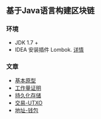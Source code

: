 ## 基于Java语言构建区块链

### 环境
- JDK 1.7 +
- IDEA 安装插件 Lombok. [详情](https://wangwei.one/posts/917fb1e0.html)

### 文章

- [基本原型](https://wangwei.one/posts/df195d9.html)
- [工作量证明](https://wangwei.one/posts/7890ab7e.html)
- [持久化存储](https://wangwei.one/posts/35c768a3.html)
- [交易-UTXO](https://wangwei.one/posts/9cf9e42a.html)
- [地址-钱包](https://wangwei.one/posts/f9088e0f.html)